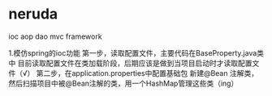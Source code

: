 # neruda
ioc aop dao mvc framework

1.模仿spring的ioc功能
第一步，读取配置文件，主要代码在BaseProperty.java类中
  目前读取配置文件在类加载阶段，后期应该是做到当项目启动时才读取配置文件（√）
第二步，在application.properties中配置基础包
新建@Bean 注解类，然后扫描项目中被@Bean注解的类，用一个HashMap管理这些类（ing）
